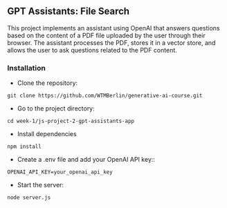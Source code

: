 ## GPT Assistants: File Search

This project implements an assistant using OpenAI that answers questions based on the content of a PDF file uploaded by the user through their browser. The assistant processes the PDF, stores it in a vector store, and allows the user to ask questions related to the PDF content.

### Installation

- Clone the repository:

```
git clone https://github.com/WTMBerlin/generative-ai-course.git
```

- Go to the project directory:

```
cd week-1/js-project-2-gpt-assistants-app
```

- Install dependencies

```
npm install
```

- Create a .env file and add your OpenAI API key::

```
OPENAI_API_KEY=your_openai_api_key
```

- Start the server:

```
node server.js
```
